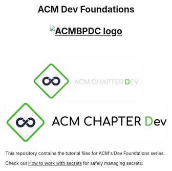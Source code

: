 <h1 align="center">
    ACM Dev Foundations
    <br /> <br />
    <a href="https://www.acmbpdc.org"><img src="https://drive.google.com/thumbnail?id=1SxAnUpSpQKiAUKL6Gq3sLodn2z8bbS29" alt="ACMBPDC logo" width=150><br /></a>
    <br />
</h1>
<h1 align="center">
<img src="assets/acmdev-darkmode.png#gh-dark-mode-only" height=125>
<img src="assets/acmdev-lightmode.png#gh-light-mode-only" height=125>
</h1>

This repository contains the tutorial files for ACM's Dev Foundations series.

Check out [How to work with secrets](SECRETS.md) for safely managing secrets.

